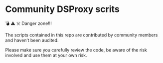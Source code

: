 # Community DSProxy scrits
💣 ⚠️ ☠️ Danger zone!!!

The scripts contained in this repo are contributed by community members and haven’t been audited. 

Please make sure you carefully review the code, be aware of the risk involved and use them at your own risk.
